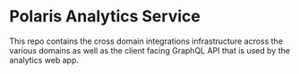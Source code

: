 # Polaris Analytics Service

This repo contains the cross domain integrations infrastructure across the various domains as well as the client facing GraphQL API that is used by the analytics web app.
